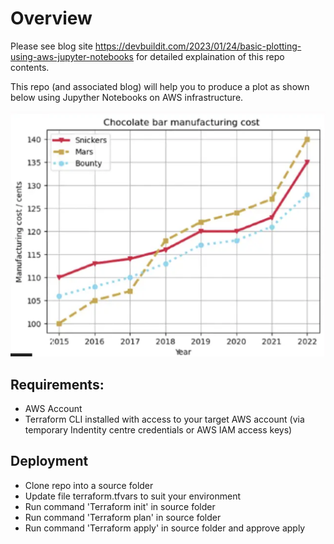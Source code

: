 # Overview  

Please see blog site https://devbuildit.com/2023/01/24/basic-plotting-using-aws-jupyter-notebooks for detailed explaination of this repo contents.

This repo (and associated blog) will help you to produce a plot as shown below using Jupyther Notebooks on AWS infrastructure.

![Demo Plot1](./images/Jupyther01-output.png)


## Requirements:
- AWS Account
- Terraform CLI installed with access to your target AWS account (via temporary Indentity centre credentials or AWS IAM access keys)

## Deployment
- Clone repo into a source folder
- Update file terraform.tfvars to suit your environment
- Run command 'Terraform init' in source folder
- Run command 'Terraform plan' in source folder
- Run command 'Terraform apply' in source folder and approve apply

